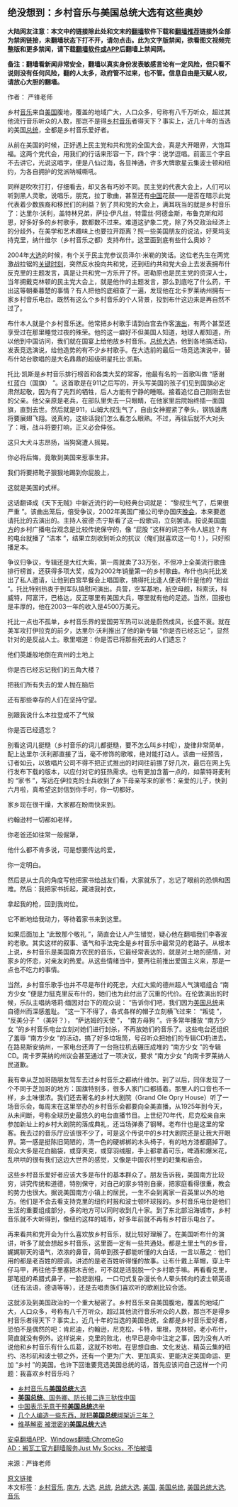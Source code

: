  <h2>绝没想到：乡村音乐与美国总统大选有这些奥妙</h2> <p class="notice"><b>大陆网友注意：本文中的链接除此处和文末的<a href="https://github.com/bannedbook/fanqiang" >翻墙</a>软件下载和<a href="https://github.com/killgcd/justmysocks/blob/master/README.md">翻墙推荐</a>链接外全部为禁网链接，未翻墙状态下打不开，请勿点击。此为文字版禁闻，欲看图文视频完整版和更多禁闻，请下载<a href="https://github.com/bannedbook/fanqiang">翻墙软件或APP</a>后翻墙上禁闻网。</p><p>备注：翻墙看新闻非常安全，翻墙以真实身份发表敏感言论有一定风险，但只看不说则没有任何风险，翻的人太多，政府管不过来，也不管。信息自由是天赋人权，请放心大胆的翻墙。</b></p>  <div class="entry"> <p>作者： 严锋老师</p> <p id="summary">乡村<a href="https://www.bannedbook.org/bnews/tag/%e9%9f%b3%e4%b9%90/" class="st_tag internal_tag" rel="tag" title="标签 音乐 下的日志">音乐</a>来自<a href="https://www.bannedbook.org/bnews/tag/%e7%be%8e%e5%9b%bd/" class="st_tag internal_tag" rel="tag" title="标签 美国 下的日志">美国</a>腹地，覆盖的地域广大，人口众多，号称有八千万听众，超过其他流行音乐听众的人数，那岂不是得<a href="https://www.bannedbook.org/bnews/tag/%E4%B9%A1%E6%9D%91%E9%9F%B3%E4%B9%90/" class="st_tag internal_tag" rel="tag" title="标签 乡村音乐 下的日志">乡村音乐</a>者得天下？事实上，近几十年的当选的美国<a href="https://www.bannedbook.org/bnews/tag/%e6%80%bb%e7%bb%9f/" class="st_tag internal_tag" rel="tag" title="标签 总统 下的日志">总统</a>，全都是乡村音乐爱好者。</p> <p id="conimg">从前在美国的时候，正好遇上民主党和共和党的全国大会，真是大开眼界，大饱耳福。这两个党代会，用我们的行话来形容一下，四个字：说学逗唱。前面三个字且不去讲它，光说这唱字，便是八仙过海，各显神通，许多大牌歌星云集波士顿和纽约，为各自拥护的党派呐喊嘶吼。</p> <p>同样是吹吹打打，仔细看去，却又各有巧妙不同。民主党的代表大会上，人们可以听到黑人灵歌，说唱乐，朋克，拉丁歌曲，甚至还有<span class='wp_keywordlink_affiliate'><a href="https://www.bannedbook.org/" title="中国" target="_blank">中国</a></span>花鼓——是否在暗示此党代表着少数族裔和移民们的利益？到了共和党的大会上，满耳咣当的就是乡村音乐了：达里尔·沃利，盖特林兄弟，萨拉·伊凡丝，特雷丝·阿德金斯，布鲁克斯和邓恩，好多好多的乡村歌手，数都数不过来。难道这驴象二党，除了外交政治经济上的分歧外，在美学和艺术趣味上也要拉开距离？照一些美国朋友的说法，好莱坞支持克里，纳什维尔（乡村音乐之都）支持布什。这里面到底有些什么奥妙？</p> <p>2004年<a href="https://www.bannedbook.org/bnews/tag/%e5%a4%a7%e9%80%89/" class="st_tag internal_tag" rel="tag" title="标签 大选 下的日志">大选</a>的时候，有个关于民主党参议员泽尔·米勒的笑话。这位老先生在两党激战拉锯的<span class='wp_keywordlink'><a href="https://www.bannedbook.org/forum2/topic151.html" title="关键时刻：李鹏日记" target="_blank">关键时刻</a></span>，突然反水投向共和党，还到纽约共和党大会上去发表拥布什反克里的主题发言，真是让共和党一方乐开了怀。密勒原也是民主党的资深人士，当年拥戴克林顿的民主党大会上，就是他作的主题发言，那么到底吃了什么药，干出这等朝秦暮楚的事情？有人把他的底细查了一遍，发现他在北卡罗莱纳州拥有一家乡村音乐电台。既然有这么个乡村音乐的个人背景，投到布什这边来是再自然不过了。</p> <p>布什本人就是个乡村音乐迷。他常把乡村歌手请到白宫去作客<span class='wp_keywordlink_affiliate'><a href="https://zh-cn.shenyunperformingarts.org/" title="演出" target="_blank">演出</a></span>，有两个甚至还享受过在那里睡觉过夜的殊荣。他的这一癖好不但美国人知道，地球人都知道，所以他到中国访问，我们就在国宴上给他放乡村音乐。<a href="https://www.bannedbook.org/bnews/tag/%e6%80%bb%e7%bb%9f%e5%a4%a7%e9%80%89/" class="st_tag internal_tag" rel="tag" title="标签 总统大选 下的日志">总统大选</a>，他到各地搞活动，发表竞选演说，给他造势的有不少乡村歌手。在大选前的最后一场竞选演说中，替布什站台歌唱的是大名鼎鼎的超级明星托比·凯斯。</p> <p>托比·凯斯是乡村音乐排行榜首和各类大奖的常客，他最有名的一首歌叫做 “感谢红蓝白（国旗） ”。这首歌是在911之后写的，开头写美国的孩子们见到国旗必定肃然起敬，因为有了先烈的牺牲，后人方能有宁静的睡眠。接着追忆自己刚刚去世的父亲。他父亲原是老兵，在部队里失去一只眼睛，在他家里后院始终插一面国旗，直到去世。然后就是911，山姆大叔生气了，自由女神握紧了拳头，钢铁雄鹰将要展翅飞翔。说真的，这些话我们怎么看怎么眼熟。不过，再往后就不大对头了：哦，战斗将要打响，正义必会伸张。</p> <p>这只大犬斗志昂扬，当狗窝遭人摇晃。</p> <p>你必将后悔，竟敢到美国来惹事生非。</p>  <p>我们将要把靴子狠狠地踢到你屁股上，</p> <p>这就是美国的式样。</p> <p>这话翻译成《天下无贼》中新近流行的一句经典台词就是： “黎叔生气了，后果很严重 ”。该曲出笼后，倍受争议，2002年美国广播公司举办国庆<span class='wp_keywordlink_affiliate'><a href="https://zh-cn.shenyunperformingarts.org/" title="晚会" target="_blank">晚会</a></span>，本来要邀请托比的去演出的。主持人彼德·杰宁斯看了这一段歌词，立刻罢请。按说美国<a href="https://www.bannedbook.org/bnews/tag/%E5%8D%97%E6%96%B9/" class="st_tag internal_tag" rel="tag" title="标签 南方 下的日志">南方</a>的乡村广播电台观念是比较传统保守的，像 “屁股 ”这样的词岂不令人尴尬？有的电台就播了 “洁本 ”，结果立刻收到听众的抗议（俺们就喜欢这一句！），只好照播足本。</p> <p>争议归争议，专辑还是大红大紫，第一周就卖了33万张，不但冲上全美流行歌曲排行榜首，还获得多项大奖，成为2002年销量第一的乡村歌曲。布什也向托比发出了私人邀请，让他到白宫早餐会上唱国歌，搞得托比逢人便说布什是他的 “粉丝 ”。托比特别热衷于到军队搞慰问演出。兵营，空军基地，航空母舰，科索沃，科威特，阿富汗，巴格达，反正哪里有美国大兵，哪里就有他的足迹。当然，回报也是丰厚的，他在2003一年的收入是4500万美元。</p> <p>托比一点也不孤单，乡村音乐界的爱国劳军热可以说是蔚然成风，长盛不衰。就在美军攻打伊拉克的前夕，达里尔·沃利推出了他的新专辑 “你是否已经忘记 ”，显然针对的是反战人士。歌里唱道：你是否已将那些死去的人们遗忘？</p> <p>他们英雄般地倒在宾州的土地上</p> <p>你是否已经忘记我们的五角大楼？</p> <p>把我们所有失去的爱人抛在脑后</p> <p>还有那些幸存的人们在坚持守望。</p>  <p>别跟我说什么本拉登成不了气候</p> <p>你是否已经遗忘？</p> <p>别看这词儿挺糙（乡村音乐的词儿都挺糙，要不怎么叫乡村呢），旋律非常简单，配上达里尔·沃利那直接了当，毫不修饰的歌喉，绝对能打动人。该曲一经预告，订者如云，以致唱片公司不得不把正式推出的时间往前挪了好几次，最后在网上先行发布下载的版本，以应付对它的狂热需求。也有更加含蓄一点的，如蒙特哥麦利的 “家书 ”，写远在伊拉克的士兵收到了乡下母亲写来的家书：亲爱的儿子，快到六月啦，真希望这封信到你手时，你一切都好。</p> <p>家乡现在很干燥，大家都在盼雨快来到。</p> <p>约翰逊村一切都如老样，</p> <p>你老爸还如往常一般倔犟，</p> <p>他什么都不肯多说，可是想要传达的爱，</p> <p>你一定明白。</p> <p>然后是从士兵的角度写他把家书给战友们看，大家就乐了，忘记了眼前的恐惧和困难。然后：我把家书折起，藏进我衬衣，</p>  <p>拿起我的枪，回到我岗位。</p> <p>它不断地给我动力，等待着家书来到这里。</p> <p>如果后面加上 “此致那个敬礼 ”，简直会让人产生错觉，疑心他在翻唱我们李春波的老歌。其实这样的叙事、语气和手法完全是乡村音乐中最常见的老路子。从根本上说，乡村音乐是美国南方农民的音乐，它最经常表达的，就是对土地的感情，对家乡的怀恋，对亲友的热爱。从这些情绪当中，要再往前推出爱国主义来，那是一点也不吃力的事情。</p> <p>当然，乡村音乐歌手也并不尽是布什的死忠，大红大紫的德州超人气演唱组合 “南方少女 ”便是力挺克里反布什的，她们也为此付出了沉重的代价。在伦敦演出的时候，乐队主唱纳塔莉·缅因对台下的观众说： “告诉你们吧，我们因为<a href="https://www.bannedbook.org/bnews/tag/%e7%be%8e%e5%9b%bd%e6%80%bb%e7%bb%9f/" class="st_tag internal_tag" rel="tag" title="标签 美国总统 下的日志">美国总统</a>来自德州而深感羞耻。 ”这一下不得了，各式各样的帽子立刻横飞过来： “叛徒 ”， “反美分子 ”（美奸？）， “萨达姆的天使 ”， “南方母狗 ”。许多常年播放 “南方少女 ”的乡村音乐电台立刻对她们进行封杀，不再放她们的音乐了。这些电台还组织了羞辱 “南方少女 ”的活动，搞了好多垃圾筒，号召听众把她们的专辑CD扔进去。在路易斯安纳州，一家电台还弄了一台拖拉机去碾压成堆的 “南方少女 ”的专辑CD。南卡罗莱纳的州议会甚至通过了一项决议，要求 “南方少女 ”向南卡罗莱纳人民道歉。</p> <p>我有幸从芝加哥随朋友驾车去过乡村音乐之都纳什维尔。到了以后，同伴发现了一个不同于芝加哥的地方：国旗特别多，很多人家门口都插着。那里人的口音也不一样，乡土味很浓。我们还去著名的乡村大剧院（Grand Ole Opry House）听了一场音乐会，每周末在这里举办的乡村音乐会都要向全美直播，从1925年到今天，从未间断，号称全球历史最悠久的电台直播节目。上世纪70年代，尼克松亲自来参加新址上的乡村大剧院的落成典礼，还当场弹奏了钢琴。老布什也是这里的常客。我去过的音乐厅应该很不少了，可是这个传说中的乡村大剧院还是让我大开眼界。第一感是挺陈旧简陋的，清一色的硬梆梆的木头椅子，有的地方漆都磨掉了。观众大多是花白脑袋，或穿夹克，或穿羽绒服，手上都拿着可乐，啤酒和爆米花，乱哄哄的很有我们这边大世界的感觉，又像是中国农村里的赶集和庙会。</p> <p>这些乡村音乐爱好者应该大多是布什的基本群众了。朋友告诉我，美国南方比较穷，讲究传统和道德，特别保守，对自己的家乡特别自豪，把家庭看得很重，教会的势力也很大。据说美国南方小镇上的居民，一生不会到离家一百英里以外的地方。他们是不会去看支持克里的纽约时报和波士顿环球报的。乡村音乐电台是他们生活的重要组成部分，多的地方可以同时收到几十家。到了东北部沿海城市，乡村音乐就不大听得到，像纽约这样的城市，好多年前就不再有乡村音乐电台了。</p> <p>再来看共和党开会为什么喜欢放乡村音乐，就比较好理解了。在美国听布什的演讲，听多了就会想起乡村音乐，这里面一定有一些共通处。都是土里土气的乡音，娓娓聊天的语气，浓浓的鼻音，简单到孩子都能听懂的大白话，一言以蔽之：他们用的都是老百姓的腔调，讲述的是老百姓听得懂的故事。让布什戴上草帽，穿上牛仔马甲，再往他手里塞把木吉他，可不就是活脱脱一个乡村歌手嘛。再看看克里，那笔挺的希腊式鼻子，一脸悲剧相，一口句式复杂漫长令人晕头转向的波士顿英语（还有法语，德语等等），还是去唱贵族们喜欢听的歌剧比较合适。</p> <p>这就涉及到美国政治的一个重大秘密了。乡村音乐来自美国腹地，覆盖的地域广大，人口众多，号称有八千万听众，超过其他流行音乐听众的人数，那岂不是得乡村音乐者得天下？事实上，近几十年的当选的美国总统，全都是乡村音乐爱好者，恐怕不是偶然的吧：肯尼迪，约翰逊，尼克松，卡特，里根，克林顿，老小布什，简直就没有例外。这样说来，克里的败北，也早已是命中注定之事，因为没有人听说他和乡村音乐有什么瓜葛，这就不妙啦。在思想自由、文化发达、精英云集的纽约、洛杉矶和波士顿之外，还有一个更为广大、更加真实、更能决定美国命运、更加 “乡村 ”的美国。也许下回谁要竞选美国总统的话，首先应该问自己这样一个问题：我喜欢乡村音乐吗？</p> <ul class='op-related-articles' title='相关阅读'> <li><a href='https://www.bannedbook.org/bnews/ssgc/20200516/1329695.html' target='_blank'>乡村音乐与<b>美国总统</b>大选</a></li> <li><a href='https://www.bannedbook.org/bnews/headline/20200505/1323191.html' target='_blank'><b>美国总统</b>、国务卿、防长接二连三挞伐中国</a></li> <li><a href='https://www.bannedbook.org/bnews/headline/20200430/1321533.html' target='_blank'>中国表示无意干预<b>美国总统</b>选举</a></li> <li><a href='https://www.bannedbook.org/bnews/bannedvideo/20200427/1319583.html' target='_blank'>几个人编造一些东西，就把<b>美国总统</b>绑架近三年？</a></li> <li><a href='https://www.bannedbook.org/bnews/comments/20200424/1318545.html' target='_blank'>维基解密 被泄密的<b>美国总统</b>大选</a></li> </ul> <div class="texttj"> <a href="https://github.com/bannedbook/fanqiang/wiki/%E7%A6%81%E9%97%BB%E7%BD%91%E5%AE%89%E5%8D%93%E7%BF%BB%E5%A2%99%E6%96%B0%E9%97%BBAPP" target="_blank">安卓翻墙APP</a>、<a href="https://github.com/bannedbook/fanqiang/wiki/Chrome%E4%B8%80%E9%94%AE%E7%BF%BB%E5%A2%99%E5%8C%85" target="_blank">Windows翻墙:ChromeGo</a><br/> <a href="https://github.com/killgcd/justmysocks/blob/master/README.md" target="_blank">AD：搬瓦工官方翻墙服务Just My Socks，不怕被墙</a> </div><p> 来源：严锋老师 </p> <a name='sharetosocial'></a>         <div><a href='https://www.bannedbook.org/bnews/comments/20200517/1329899.html'>原文链接</a></div>  </div><!--END ENTRY--> <div class="postfooter"> <div>本文标签：<a href="https://www.bannedbook.org/bnews/tag/%E4%B9%A1%E6%9D%91%E9%9F%B3%E4%B9%90/" rel="tag">乡村音乐</a>, <a href="https://www.bannedbook.org/bnews/tag/%E5%8D%97%E6%96%B9/" rel="tag">南方</a>, <a href="https://www.bannedbook.org/bnews/tag/%e5%a4%a7%e9%80%89/" rel="tag">大选</a>, <a href="https://www.bannedbook.org/bnews/tag/%e6%80%bb%e7%bb%9f/" rel="tag">总统</a>, <a href="https://www.bannedbook.org/bnews/tag/%e6%80%bb%e7%bb%9f%e5%a4%a7%e9%80%89/" rel="tag">总统大选</a>, <a href="https://www.bannedbook.org/bnews/tag/%e7%be%8e%e5%9b%bd/" rel="tag">美国</a>, <a href="https://www.bannedbook.org/bnews/tag/%e7%be%8e%e5%9b%bd%e6%80%bb%e7%bb%9f/" rel="tag">美国总统</a>, <a href="https://www.bannedbook.org/bnews/tag/%e7%be%8e%e5%9b%bd%e6%80%bb%e7%bb%9f%e5%a4%a7%e9%80%89/" rel="tag">美国总统大选</a>, <a href="https://www.bannedbook.org/bnews/tag/%e9%9f%b3%e4%b9%90/" rel="tag">音乐</a></div>  </div><!--END POSTFOOTER--> 